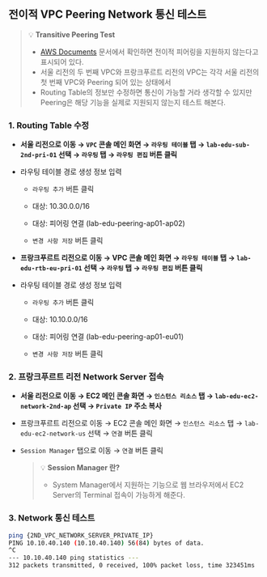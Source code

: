 ## 전이적 VPC Peering Network 통신 테스트

> 💡 **Transitive Peering Test** <br>
> - [AWS Documents](https://docs.aws.amazon.com/vpc/latest/peering/vpc-peering-basics.html#vpc-peering-limitations) 문서에서 확인하면  전이적 피어링을 지원하지 않는다고 표시되어 있다.
> - 서울 리전의 두 번째 VPC와 프랑크푸르트 리전의 VPC는 각각 서울 리전의 첫 번째 VPC와 Peering 되어 있는 상태에서
> - Routing Table의 정보만 수정하면 통신이 가능할 거라 생각할 수 있지만 Peering은 해당 기능을 실제로 지원되지 않는지 테스트 해본다.

### 1. Routing Table 수정

- **서울 리전으로 이동 → `VPC` 콘솔 메인 화면 → `라우팅 테이블` 탭 → `lab-edu-sub-2nd-pri-01` 선택 → `라우팅` 탭 → `라우팅 편집` 버튼 클릭**

- 라우팅 테이블 경로 생성 정보 입력

    - `라우팅 추가` 버튼 클릭

    - 대상: 10.30.0.0/16

    - 대상: 피어링 연결 (lab-edu-peering-ap01-ap02)

    - `변경 사항 저장` 버튼 클릭

- **프랑크푸르트 리전으로 이동 → VPC 콘솔 메인 화면 → `라우팅 테이블` 탭 → `lab-edu-rtb-eu-pri-01` 선택 → `라우팅` 탭 → `라우팅 편집` 버튼 클릭**

- 라우팅 테이블 경로 생성 정보 입력

    - `라우팅 추가` 버튼 클릭

    - 대상: 10.10.0.0/16

    - 대상: 피어링 연결 (lab-edu-peering-ap01-eu01)

    - `변경 사항 저장` 버튼 클릭

### 2. 프랑크푸르트 리전 Network Server 접속

- **서울 리전으로 이동 → EC2 메인 콘솔 화면 → `인스턴스 리소스` 탭 → `lab-edu-ec2-network-2nd-ap` 선택 → `Private IP` 주소 복사**

- 프랑크푸르트 리전으로 이동 → EC2 콘솔 메인 화면 → `인스턴스 리소스` 탭 → `lab-edu-ec2-network-us` 선택 → `연결` 버튼 클릭

- `Session Manager` 탭으로 이동 → `연결` 버튼 클릭

  > 💡 **Session Manager 란?** <br>
  > - System Manager에서 지원하는 기능으로 웹 브라우저에서 EC2 Server의 Terminal 접속이 가능하게 해준다. 

### 3. Network 통신 테스트

```bash
ping {2ND_VPC_NETWORK_SERVER_PRIVATE_IP}
PING 10.10.40.140 (10.10.40.140) 56(84) bytes of data.
^C
--- 10.10.40.140 ping statistics ---
312 packets transmitted, 0 received, 100% packet loss, time 323451ms
